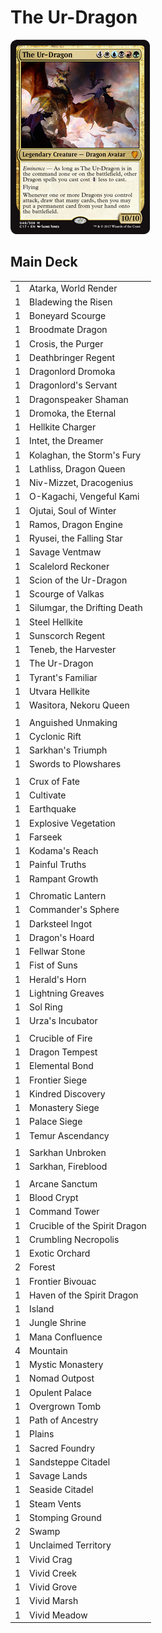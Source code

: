 # The Ur-Dragon #

![The Ur-Dragon](../images/The%20Ur-Dragon.jpg)

## Main Deck ##
|   |   |
|---|-----
| 1 | Atarka, World Render
| 1 | Bladewing the Risen
| 1 | Boneyard Scourge
| 1 | Broodmate Dragon
| 1 | Crosis, the Purger
| 1 | Deathbringer Regent
| 1 | Dragonlord Dromoka
| 1 | Dragonlord's Servant
| 1 | Dragonspeaker Shaman
| 1 | Dromoka, the Eternal
| 1 | Hellkite Charger
| 1 | Intet, the Dreamer
| 1 | Kolaghan, the Storm's Fury
| 1 | Lathliss, Dragon Queen
| 1 | Niv-Mizzet, Dracogenius
| 1 | O-Kagachi, Vengeful Kami
| 1 | Ojutai, Soul of Winter
| 1 | Ramos, Dragon Engine
| 1 | Ryusei, the Falling Star
| 1 | Savage Ventmaw
| 1 | Scalelord Reckoner
| 1 | Scion of the Ur-Dragon
| 1 | Scourge of Valkas
| 1 | Silumgar, the Drifting Death
| 1 | Steel Hellkite
| 1 | Sunscorch Regent
| 1 | Teneb, the Harvester
| 1 | The Ur-Dragon
| 1 | Tyrant's Familiar
| 1 | Utvara Hellkite
| 1 | Wasitora, Nekoru Queen
|   |   |
| 1 | Anguished Unmaking
| 1 | Cyclonic Rift
| 1 | Sarkhan's Triumph
| 1 | Swords to Plowshares
|   |   |
| 1 | Crux of Fate
| 1 | Cultivate
| 1 | Earthquake
| 1 | Explosive Vegetation
| 1 | Farseek
| 1 | Kodama's Reach
| 1 | Painful Truths
| 1 | Rampant Growth
|   |   |
| 1 | Chromatic Lantern
| 1 | Commander's Sphere
| 1 | Darksteel Ingot
| 1 | Dragon's Hoard
| 1 | Fellwar Stone
| 1 | Fist of Suns
| 1 | Herald's Horn
| 1 | Lightning Greaves
| 1 | Sol Ring
| 1 | Urza's Incubator
|   |   |
| 1 | Crucible of Fire
| 1 | Dragon Tempest
| 1 | Elemental Bond
| 1 | Frontier Siege
| 1 | Kindred Discovery
| 1 | Monastery Siege
| 1 | Palace Siege
| 1 | Temur Ascendancy
|   |   |
| 1 | Sarkhan Unbroken
| 1 | Sarkhan, Fireblood
|   |   |
| 1 | Arcane Sanctum
| 1 | Blood Crypt
| 1 | Command Tower
| 1 | Crucible of the Spirit Dragon
| 1 | Crumbling Necropolis
| 1 | Exotic Orchard
| 2 | Forest
| 1 | Frontier Bivouac
| 1 | Haven of the Spirit Dragon
| 1 | Island
| 1 | Jungle Shrine
| 1 | Mana Confluence
| 4 | Mountain
| 1 | Mystic Monastery
| 1 | Nomad Outpost
| 1 | Opulent Palace
| 1 | Overgrown Tomb
| 1 | Path of Ancestry
| 1 | Plains
| 1 | Sacred Foundry
| 1 | Sandsteppe Citadel
| 1 | Savage Lands
| 1 | Seaside Citadel
| 1 | Steam Vents
| 1 | Stomping Ground
| 2 | Swamp
| 1 | Unclaimed Territory
| 1 | Vivid Crag
| 1 | Vivid Creek
| 1 | Vivid Grove
| 1 | Vivid Marsh
| 1 | Vivid Meadow
